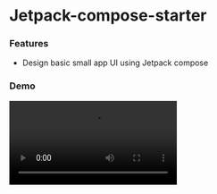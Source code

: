 # Jetpack-compose-starter

### Features

- Design basic small app UI using Jetpack compose


### Demo
![](https://raw.githubusercontent.com/muzammilsiddiq/jetpack-compose-starter/master/Jetpack%20Compose.mp4)

